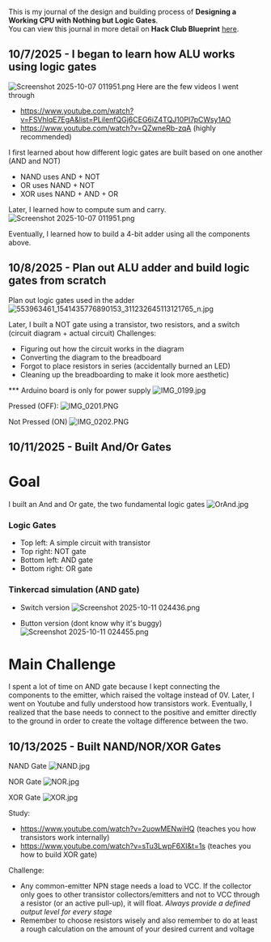 <!--
  ===================    !!READ THIS NOTICE!!   ====================
  DO NOT edit this file manually. Your changes WILL BE OVERWRITTEN!
  This journal is auto generated and updated by Hack Club Blueprint.
  To edit this file, please edit your journal entries on Blueprint.
  ==================================================================
-->

This is my journal of the design and building process of **Designing a Working CPU with Nothing but Logic Gates**.  
You can view this journal in more detail on **Hack Club Blueprint** [here](https://blueprint.hackclub.com/projects/273).


## 10/7/2025 - I began to learn how ALU works using logic gates  

![Screenshot 2025-10-07 011951.png](https://blueprint.hackclub.com/user-attachments/blobs/redirect/eyJfcmFpbHMiOnsiZGF0YSI6ODQ2LCJwdXIiOiJibG9iX2lkIn19--09cfc1aef53af29a26fc079d20eae8a40e8c29b2/Screenshot%202025-10-07%20011951.png)
Here are the few videos I went through
- https://www.youtube.com/watch?v=FSVhlqE7EgA&list=PLilenfQGj6CEG6iZ4TQJ10PI7pCWsy1AO
- https://www.youtube.com/watch?v=QZwneRb-zqA (highly recommended)

I first learned about how different logic gates are built based on one another (AND and NOT)
- NAND uses AND + NOT
- OR uses NAND + NOT
- XOR uses NAND + AND + OR

Later, I learned how to compute sum and carry.
![Screenshot 2025-10-07 011951.png](https://blueprint.hackclub.com/user-attachments/blobs/redirect/eyJfcmFpbHMiOnsiZGF0YSI6ODQ3LCJwdXIiOiJibG9iX2lkIn19--ab4e84c7a392859366800fc6fa93052387243a35/Screenshot%202025-10-07%20011951.png)

Eventually, I learned how to build a 4-bit adder using all the components above.

  

## 10/8/2025 - Plan out ALU adder and build logic gates from scratch  

Plan out logic gates used in the adder![553963461_1541435776890153_311232645113121765_n.jpg](https://blueprint.hackclub.com/user-attachments/blobs/proxy/eyJfcmFpbHMiOnsiZGF0YSI6MTAxMiwicHVyIjoiYmxvYl9pZCJ9fQ==--d32c6b0386dbac5cd2f56249d9dae18b8dcf1c4e/553963461_1541435776890153_311232645113121765_n.jpg)

Later, I built a NOT gate using a transistor, two resistors, and a switch (circuit diagram + actual circuit)
Challenges:
- Figuring out how the circuit works in the diagram
- Converting the diagram to the breadboard
- Forgot to place resistors in series (accidentally burned an LED)
- Cleaning up the breadboarding to make it look more aesthetic)

*** Arduino board is only for power supply
![IMG_0199.jpg](https://blueprint.hackclub.com/user-attachments/blobs/proxy/eyJfcmFpbHMiOnsiZGF0YSI6MTAxNywicHVyIjoiYmxvYl9pZCJ9fQ==--645c1cd615341f5532ce5732827bf74bc324268f/IMG_0199.jpg)

Pressed (OFF):
![IMG_0201.PNG](https://blueprint.hackclub.com/user-attachments/blobs/proxy/eyJfcmFpbHMiOnsiZGF0YSI6MTAxNSwicHVyIjoiYmxvYl9pZCJ9fQ==--2765385beccdd508fd5bb0dc78709928745fa3cf/IMG_0201.PNG)

Not Pressed (ON)
![IMG_0202.PNG](https://blueprint.hackclub.com/user-attachments/blobs/proxy/eyJfcmFpbHMiOnsiZGF0YSI6MTAxNiwicHVyIjoiYmxvYl9pZCJ9fQ==--4d191bd9dad45a2607b1eafad49c474a7d410b3e/IMG_0202.PNG)
  

## 10/11/2025 - Built And/Or Gates  

# Goal
I built an And and Or gate, the two fundamental logic gates
![OrAnd.jpg](https://blueprint.hackclub.com/user-attachments/blobs/proxy/eyJfcmFpbHMiOnsiZGF0YSI6MTU3MiwicHVyIjoiYmxvYl9pZCJ9fQ==--a4c2fb751b9f0ca67fd050e05bb6f5450e91229e/OrAnd.jpg)

### Logic Gates
- Top left: A simple circuit with transistor
- Top right: NOT gate
- Bottom left: AND gate
- Bottom right: OR gate

### Tinkercad simulation (AND gate)
- Switch version
![Screenshot 2025-10-11 024436.png](https://blueprint.hackclub.com/user-attachments/blobs/proxy/eyJfcmFpbHMiOnsiZGF0YSI6MTU3MywicHVyIjoiYmxvYl9pZCJ9fQ==--0bb82e67d1a085c8201a85d8d900810ecea50b3d/Screenshot%202025-10-11%20024436.png)

- Button version (dont know why it's buggy)
![Screenshot 2025-10-11 024455.png](https://blueprint.hackclub.com/user-attachments/blobs/proxy/eyJfcmFpbHMiOnsiZGF0YSI6MTU3NCwicHVyIjoiYmxvYl9pZCJ9fQ==--1753886d68bd3c7e40a0acf98c1606702625880c/Screenshot%202025-10-11%20024455.png)

# Main Challenge
I spent a lot of time on AND gate because I kept connecting the components to the emitter, which raised the voltage instead of 0V. Later, I went on Youtube and fully understood how transistors work. Eventually, I realized that the base needs to connect to the positive and emitter directly to the ground in order to create the voltage difference between the two.  

## 10/13/2025 - Built NAND/NOR/XOR Gates  

NAND Gate
![NAND.jpg](https://blueprint.hackclub.com/user-attachments/blobs/proxy/eyJfcmFpbHMiOnsiZGF0YSI6MjE0MCwicHVyIjoiYmxvYl9pZCJ9fQ==--0051978a4717992eaca656344c55363931c8ba26/NAND.jpg)

NOR Gate
![NOR.jpg](https://blueprint.hackclub.com/user-attachments/blobs/proxy/eyJfcmFpbHMiOnsiZGF0YSI6MjE0MSwicHVyIjoiYmxvYl9pZCJ9fQ==--f4487cc900160fa5f1d7d08aa98b05d348519ccf/NOR.jpg)

XOR Gate
![XOR.jpg](https://blueprint.hackclub.com/user-attachments/blobs/proxy/eyJfcmFpbHMiOnsiZGF0YSI6MjE0MiwicHVyIjoiYmxvYl9pZCJ9fQ==--b87737576b7af6baecbeb9f13aa7c8c50674da89/XOR.jpg)

Study:
- https://www.youtube.com/watch?v=2uowMENwiHQ (teaches you how transistors work internally)
- https://www.youtube.com/watch?v=sTu3LwpF6XI&t=1s (teaches you how to build XOR gate)

Challenge:
- Any common-emitter NPN stage needs a load to VCC. If the collector only goes to other transistor collectors/emitters and not to VCC through a resistor (or an active pull-up), it will float. _Always provide a defined output level for every stage_
- Remember to choose resistors wisely and also remember to do at least a rough calculation on the amount of your desired current and voltage  


